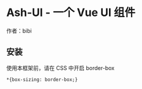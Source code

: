 # Ash-UI - 一个 Vue UI 组件

作者：bibi


## 安装

使用本框架前，请在 CSS 中开启 border-box

```
*{box-sizing: border-box;}
```
